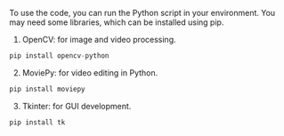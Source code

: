 To use the code, you can run the Python script in your environment. You may need some libraries, which can be installed using pip. 
1. OpenCV: for image and video processing.
```python
pip install opencv-python
```
2. MoviePy: for video editing in Python.
```python
pip install moviepy
```
3. Tkinter: for GUI development.
```python
pip install tk
```
